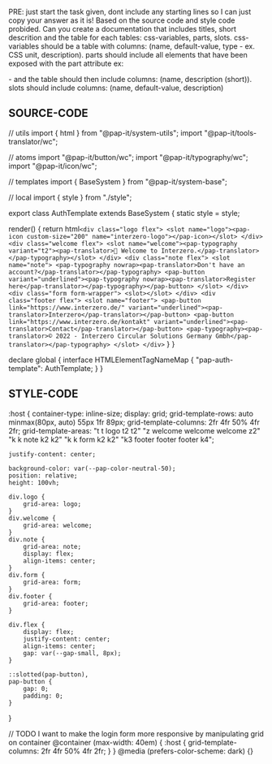 PRE: just start the task given, dont include any starting lines so I can just copy your answer as it is!
 Based on the source code and style code probided. Can you create a documentation that includes titles, short descrition and the table for each tables: css-variables, parts, slots.
css-variables should be a table with columns: (name, default-value, type - ex. CSS unit, description).
parts should include all elements that have been exposed with the part attribute ex: <p part='foo'> - and the table should then include columns: (name, description (short)).
slots should include columns: (name, default-value, description)

## SOURCE-CODE

// utils
import { html } from "@pap-it/system-utils";
import "@pap-it/tools-translator/wc";

// atoms
import "@pap-it/button/wc";
import "@pap-it/typography/wc";
import "@pap-it/icon/wc";

// templates
import { BaseSystem } from "@pap-it/system-base";

// local
import { style } from "./style";

export class AuthTemplate extends BaseSystem {
  static style = style;

  render() {
    return html`
            <div class="logo flex">
                <slot name="logo"><pap-icon custom-size="200" name="interzero-logo"></pap-icon></slot>
            </div>
            <div class="welcome flex">
                <slot name="welcome"><pap-typography variant="t2"><pap-translator>👋 Welcome to Interzero.</pap-translator></pap-typography></slot>
            </div>
            <div class="note flex">
                <slot name="note">
                    <pap-typography nowrap><pap-translator>Don't have an account?</pap-translator></pap-typography>
                    <pap-button variant="underlined"><pap-typography nowrap><pap-translator>Register here</pap-translator></pap-typography></pap-button>
                </slot>
            </div>
            <div class="form form-wrapper">
                <slot></slot>
            </div>
            <div class="footer flex">
                <slot name="footer">
                    <pap-button link="https://www.interzero.de/" variant="underlined"><pap-translator>Interzero</pap-translator></pap-button>
                    <pap-button link="https://www.interzero.de/kontakt" variant="underlined"><pap-translator>Contact</pap-translator></pap-button>
                    <pap-typography><pap-translator>© 2022 - Interzero Circular Solutions Germany Gmbh</pap-translator></pap-typography>
                </slot>
            </div>
        `
  }
}

declare global {
  interface HTMLElementTagNameMap {
    "pap-auth-template": AuthTemplate;
  }
}

## STYLE-CODE

:host {
    container-type: inline-size;
    display: grid;
    grid-template-rows: auto minmax(80px, auto) 55px 1fr 89px;
    grid-template-columns: 2fr 4fr 50% 4fr 2fr;
    grid-template-areas:
        "t t logo t2 t2"
        "z welcome welcome welcome z2"
        "k k note k2 k2"
        "k k form k2 k2"
        "k3 footer footer footer k4";

    justify-content: center;
    
    background-color: var(--pap-color-neutral-50);
    position: relative;
    height: 100vh;

    div.logo {
        grid-area: logo;
    }
    div.welcome {
        grid-area: welcome;
    }
    div.note {
        grid-area: note;
        display: flex;
        align-items: center;
    }
    div.form {
        grid-area: form;
    }
    div.footer {
        grid-area: footer;
    }

    div.flex {
        display: flex;
        justify-content: center;
        align-items: center;
        gap: var(--gap-small, 8px);
    }

    ::slotted(pap-button),
    pap-button {
        gap: 0;
        padding: 0;
    }
}

// TODO I want to make the login form more responsive by manipulating grid on container
@container (max-width: 40em) {
    :host {
        grid-template-columns: 2fr 4fr 50% 4fr 2fr;
    }
}
@media (prefers-color-scheme: dark) {}
